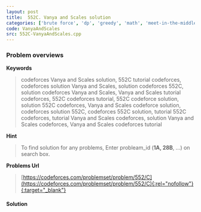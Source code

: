 ```yaml
---
layout: post
title:  552C. Vanya and Scales solution
categories: ['brute force', 'dp', 'greedy', 'math', 'meet-in-the-middle', 'number theory']
code: VanyaAndScales
src: 552C-VanyaAndScales.cpp
---
```

### **Problem overviews**

**Keywords**
> codeforces Vanya and Scales solution, 552C tutorial codeforces, codeforces solution Vanya and Scales, solution codeforces 552C, solution codeforces Vanya and Scales, Vanya and Scales tutorial codeforces, 552C codeforces tutorial, 552C codeforce solution, solution 552C codeforces, Vanya and Scales codeforce solution, codeforces solution 552C, codeforces 552C solution, tutorial 552C codeforces, tutorial Vanya and Scales codeforces, solution Vanya and Scales codeforces, Vanya and Scales codeforces tutorial

**Hint**
> To find solution for any problems, Enter probleam_id (**1A, 28B**, ...) on search box. 

**Problems Url**
> [https://codeforces.com/problemset/problem/552/C](https://codeforces.com/problemset/problem/552/C){:rel="nofollow"}{:target="_blank"}

#### **Solution**



